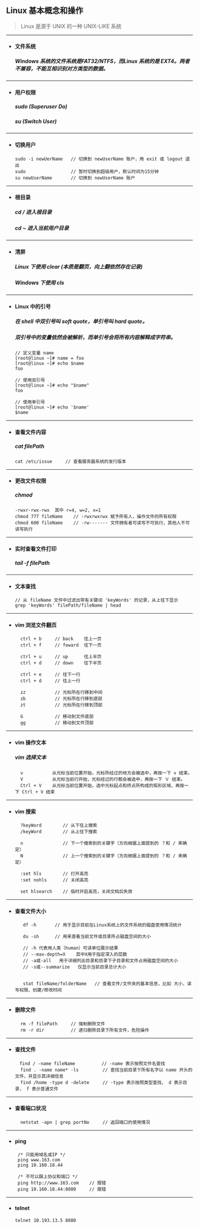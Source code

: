 ## Linux 基本概念和操作
> Linux 是源于 UNIX 的一种 UNIX-LIKE 系统


---
- #### 文件系统
  ##### Windows 系统的文件系统是FAT32/NTFS，而Linux 系统的是 EXT4。两者不兼容，不能互相识别对方类型的数据。


---
- #### 用户权限
  ##### sudo (Superuser Do)
  ##### su (Switch User)



---
- #### 切换用户
  ```
  sudo -i newUerName   // 切换到 newUserName 账户，用 exit 或 logout 退出  
  sudo                 // 暂时切换到超级用户，默认时间为15分钟   
  su newUserName       // 切换到 newUserName 账户  
  ```



---
- #### 根目录
  ##### cd /       进入根目录
  ##### cd ~       进入当前用户目录





---
- #### 清屏
  ##### Linux 下使用 clear (本质是翻页，向上翻依然存在记录)
  ##### Windows 下使用 cls




---
- #### Linux 中的引号
  ##### 在 shell 中双引号叫 soft quote，单引号叫 hard quote。
  ##### 双引号中的变量依然会被解析，而单引号会将所有内容解释成字符串。
  ```
  // 定义变量 name
  [root@linux ~]# name = foo
  [root@linux ~]# echo $name
  foo

  // 使用双引号
  [root@linux ~]# echo "$name"  
  foo

  // 使用单引号
  [root@linux ~]# echo '$name'
  $name
  ```





---
- #### 查看文件内容
  ##### cat filePath
  ```
  cat /etc/issue     // 查看服务器系统的发行版本
  ```






---
- #### 更改文件权限
  ##### chmod
  ```
  -rwxr-rwx-rwx  其中 r=4, w=2, x=1
  chmod 777 fileName    // -rwxrwxrwx 赋予所有人，操作文件的所有权限 
  chmod 600 fileName    // -rw------- 文件拥有者可读写不可执行，其他人不可读写执行
  ```





---
- #### 实时查看文件打印
  ##### tail -f filePath




--- 
- #### 文本查找
  ```
  // 从 fileName 文件中过滤出带有关键词 'keyWords' 的记录，从上往下显示
  grep 'keyWords' filePath/fileName | head

  ```







---
- #### vim 浏览文件翻页
  ```
    ctrl + b     // back    往上一页
    ctrl + f     // foward  往下一页

    ctrl + u     // up      往上半页
    ctrl + d     // down    往下半页

    ctrl + e     // 往下一行
    ctrl + d     // 往上一行

    zz           // 光标所在行移到中间
    zb           // 光标所在行移到底部
    zt           // 光标所在行移到顶部

    G            // 移动到文件底部
    gg           // 移动到文件顶部
  ```




---
- #### vim 操作文本
  ##### vim 选择文本
  ```
    v           从光标当前位置开始，光标所经过的地方会被选中，再按一下 v 结束。
    V           从光标当前行开始，光标经过的行都会被选中，再按一下 Ｖ 结束。
    Ctrl + V    从光标当前位置开始，选中光标起点和终点所构成的矩形区域，再按一下 Ctrl + V 结束
  ```



---
- #### vim 搜索
  ```
    ?keyWord        // 从下往上搜索
    /keyWord        // 从上往下搜索

    n               // 下一个搜索到的关键字（方向根据上面提到的 ？和 / 来确定）
    N               // 上一个搜索到的关键字（方向根据上面提到的 ？和 / 来确定）

    :set hls        // 打开高亮
    :set nohls      // 关闭高亮
    
    set hlsearch    // 临时开启高亮，关闭文档后失效
  ```




---
- #### 查看文件大小
  ```
     df -h       // 用于显示目前在Linux系统上的文件系统的磁盘使用情况统计

     du -sh      // 用来查看当前文件或目录所占磁盘空间的大小

     // -h 代表用人类（human）可读单位展示结果
     // --max-depth=X    其中X用于指定深入的层数
     // -a或-all   用于详细列出目录和目录下子目录和文件占用磁盘空间的大小
     // -s或--summarize   仅显示当前目录总计大小


     stat fileName/folderName   // 查看文件/文件夹的基本信息，比如 大小、读写权限、创建/修改时间
  ```




---
- #### 删除文件
  ```
    rm -f filePath     // 强制删除文件
    rm -r dir          // 递归删除目录下所有文件，危险操作
  ```




---
- #### 查找文件
  ```
  　find / -name fileName          // -name 表示按照文件名查找
    find . -name name* -ls         // 查找当前目录下所有名字以 name 开头的文件，并显示其详细信息
    find /home -type d -delete     // -type 表示按照类型查找， d 表示目录， f 表示普通文件
  ```



---
- #### 查看端口状况
  ```
    netstat -apn | grep portNo     // 返回端口的使用情况
  ```




---
- #### ping
  ```
   /* 只能用域名或IP */
   ping www.163.com      
   ping 10.160.18.44  

   /* 不可以跟上协议和端口 */
   ping http://www.163.com    // 报错
   ping 10.160.18.44:8080     // 报错
  ```
  
  
  
--- 
- #### telnet
  ```
  telnet 10.193.13.5 8080
  ```
